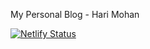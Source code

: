 My Personal Blog - Hari Mohan

[![Netlify Status](https://api.netlify.com/api/v1/badges/cd9e3db0-d46b-4d50-89c7-d175461ca2d0/deploy-status)](https://app.netlify.com/sites/harimohan/deploys)
